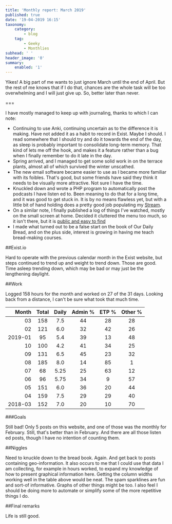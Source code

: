 ```yaml
---
title: 'Monthly report: March 2019'
published: true
date: '19-04-2019 16:15'
taxonomy:
    category:
        - blog
    tag:
        - Geeky
        - Monthlies
subhead: ' '
header_image: '0'
summary:
    enabled: '1'
---
```


Yikes! A big part of me wants to just ignore March until the end of April. But the rest of me knows that if I do that, chances are the whole task will be too overwhelming and I will just give up. So, better later than never.

===

I have mostly managed to keep up with journaling, thanks to which I can note:

- Continuing to use Anki, continuing uncertain as to the difference it is making. Have not added it as a habit to record in Exist. Maybe I should. I read somewhere that I should try and do it towards the end of the day, as sleep is probably important to consolidate long-term memory. That kind of lets me off the hook, and makes it a feature rather than a bug when I finally remember to do it late in the day.
- Spring arrived, and I managed to get some solid work in on the terrace plants, almost all of which survived the winter unscathed.
- The new email software became easier to use as I became more familiar with its foibles. That's good, but some friends have said they think it needs to be visually more attractive. Not sure I have the time.
- Knuckled down and wrote a PHP program to automatically post the podcasts I have listen ed to. Been meaning to do that for a long time, and it was good to get stuck in. It is by no means flawless yet, but with a little bit of hand holding does a pretty good job populating my [Stream](https://jeremycherfas.net/stream).
- On a similar note, I finally published a log of things I've watched, mostly on the small screen at home. Decided it cluttered the menu too much, so it isn't there, but it is [public and easy to find](/what-ive-watched)
- I made what turned out to be a false start on the book of Our Daily Bread, and on the plus side, interest is growing in having me teach bread-making courses.

##Exist.io

Hard to operate with the previous calendar month in the Exist website, but steps continued to trend up and weight to trend down. Those are good. Time asleep trending down, which may be bad or may just be the lengthening daylight.

##Work

Logged 158 hours for the month and worked on 27 of the 31 days. Looking back from a distance, I can't be sure what took that much time.

<table class="worktable">
<thead>
<tr>
<th style="text-align: right;" class="bigrow">Month</th>
<th style="text-align: center;" class="bigrow">Total</th>
<th style="text-align: center;" class="smallrow">Daily</th>
<th style="text-align: center;"class="smallrow">Admin %</th>
<th style="text-align: center;"class="smallrow">ETP %</th>
<th style="text-align: center;"class="smallrow">Other %</th>
</tr>
</thead>
<tbody>
<tr>
<td style="text-align: right;">03</td>
<td style="text-align: center;">158</td>
<td style="text-align: center;">7.5</td>
<td style="text-align: center;">44</td>
<td style="text-align: center;">28</td>
<td style="text-align: center;">28</td>
</tr>
<tr>
<td style="text-align: right;">02</td>
<td style="text-align: center;">121</td>
<td style="text-align: center;">6.0</td>
<td style="text-align: center;">32</td>
<td style="text-align: center;">42</td>
<td style="text-align: center;">26</td>
</tr>
<tr>
<td style="text-align: right;">2019-01</td>
<td style="text-align: center;">95</td>
<td style="text-align: center;">5.4</td>
<td style="text-align: center;">39</td>
<td style="text-align: center;">13</td>
<td style="text-align: center;">48</td>
</tr>
<tr>
<td style="text-align: right;">10</td>
<td style="text-align: center;">100</td>
<td style="text-align: center;">4.2</td>
<td style="text-align: center;">41</td>
<td style="text-align: center;">34</td>
<td style="text-align: center;">25</td>
</tr>
<tr>
<td style="text-align: right;">09</td>
<td style="text-align: center;">131</td>
<td style="text-align: center;">6.5</td>
<td style="text-align: center;">45</td>
<td style="text-align: center;">23</td>
<td style="text-align: center;">32</td>
</tr>
<tr>
<td style="text-align: right;">08</td>
<td style="text-align: center;">185</td>
<td style="text-align: center;">8.0</td>
<td style="text-align: center;">14</td>
<td style="text-align: center;">85</td>
<td style="text-align: center;">1</td>
</tr>
<tr>
<td style="text-align: right;">07</td>
<td style="text-align: center;">68</td>
<td style="text-align: center;">5.25</td>
<td style="text-align: center;">25</td>
<td style="text-align: center;">63</td>
<td style="text-align: center;">12</td>
</tr>
<tr>
<td style="text-align: right;">06</td>
<td style="text-align: center;">96</td>
<td style="text-align: center;">5.75</td>
<td style="text-align: center;">34</td>
<td style="text-align: center;">9</td>
<td style="text-align: center;">57</td>
</tr>
<tr>
<td style="text-align: right;">05</td>
<td style="text-align: center;">151</td>
<td style="text-align: center;">6.0</td>
<td style="text-align: center;">36</td>
<td style="text-align: center;">20</td>
<td style="text-align: center;">44</td>
</tr>
<tr>
<td style="text-align: right;">04</td>
<td style="text-align: center;">159</td>
<td style="text-align: center;">7.5</td>
<td style="text-align: center;">29</td>
<td style="text-align: center;">29</td>
<td style="text-align: center;">40</td>
</tr>
<tr>
<td style="text-align: right;">2018-03</td>
<td style="text-align: center;">152</td>
<td style="text-align: center;">7.0</td>
<td style="text-align: center;">20</td>
<td style="text-align: center;">10</td>
<td style="text-align: center;">70</td>
</tr>
</tbody>
</table>

###Goals

Still bad! Only 5 posts on this website, and one of those was the monthly for February. Still, that's better than in February. And there are all those listen ed posts, though I have no intention of counting them.

##Niggles

Need to knuckle down to the bread book. Again. And get back to posts containing geo-information. It also occurs to me that I could use that data I am collecting, for example in hours worked, to expand my knowledge of how to present graphical information here. Getting the column widths working well in the table above would be neat. The spam sparklines are fun and sort-of informative. Graphs of other things might be too. I also feel I should be doing more to automate or simplify some of the more repetitive things I do.

##Final remarks

Life is still good.